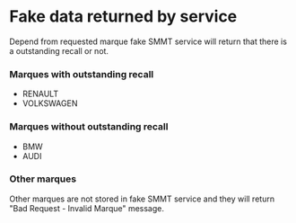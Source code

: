 # Fake data returned by service
Depend from requested marque fake SMMT service will return that there is a outstanding recall or not.

### Marques with outstanding recall

* RENAULT
* VOLKSWAGEN

### Marques without outstanding recall

* BMW
* AUDI

### Other marques
Other marques are not stored in fake SMMT service and they will return "Bad Request - Invalid Marque" message.
